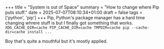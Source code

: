 +++
title = "System is out of Space"
summary = "How to change where Pip puts stuff."
date = 2025-07-07T08:10:34+01:00
draft = false
tags = ['python', 'pip']
+++
Pip, Python's package manager has a hard time changing whrere stuff is but I finally got something that works.
`XDG_CACHE_DIR=cache PIP_CACHE_DIR=cache TMPDIR=cache pip --cache-dir=cache install ...`

Boy that's quite a mouthful but it's mostly applied.
